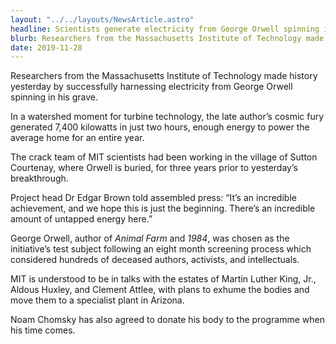 ```yaml
---
layout: "../../layouts/NewsArticle.astro"
headline: Scientists generate electricity from George Orwell spinning in his grave
blurb: Researchers from the Massachusetts Institute of Technology made history yesterday by successfully harnessing electricity from George Orwell spinning in his grave.
date: 2019-11-28
---
```


Researchers from the Massachusetts Institute of Technology made history yesterday by successfully harnessing electricity from George Orwell spinning in his grave.

In a watershed moment for turbine technology, the late author’s cosmic fury generated 7,400 kilowatts in just two hours, enough energy to power the average home for an entire year.

The crack team of MIT scientists had been working in the village of Sutton Courtenay, where Orwell is buried, for three years prior to yesterday’s breakthrough.

Project head Dr Edgar Brown told assembled press: “It’s an incredible achievement, and we hope this is just the beginning. There’s an incredible amount of untapped energy here.”

George Orwell, author of _Animal Farm_ and _1984_, was chosen as the initiative’s test subject following an eight month screening process which considered hundreds of deceased authors, activists, and intellectuals.

MIT is understood to be in talks with the estates of Martin Luther King, Jr., Aldous Huxley, and Clement Attlee, with plans to exhume the bodies and move them to a specialist plant in Arizona.

Noam Chomsky has also agreed to donate his body to the programme when his time comes.
